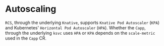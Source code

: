 # Autoscaling
`RCS`, through the underlying `Knative`, supports `Knative Pod Autoscaler` (`KPA`) and Kubernetes' `Horizontal Pod Autoscaler` (`HPA`). Whether the `Capp`, through the underlying `ksvc` uses `HPA` or `KPA` depends on the `scale-metric` used in the `Capp` CR.

